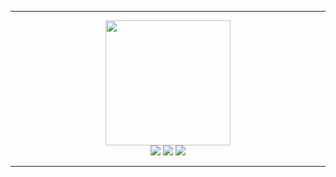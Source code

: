 <hr />
<div id="header" align="center">
  <img src="https://cdn.discordapp.com/attachments/1012354587241488447/1185397080424988763/Untitled801_20231215204437.png?ex=658f760f&is=657d010f&hm=62b60695f6d1d7a6b5991972c710e12fa1dad040116f1692358ddf2e506eaeb2&" width="200"/>
</div>
<div id="badges" align="center">
  <a href="https://instagram.com/hawnten">
    <img src="https://img.shields.io/badge/%E2%80%8E-instagram-AF5939?logo=instagram&logoColor=ffffff&style=for-the-badge&labelColor=0E222C"></a>
  <a href="https://ko-fi.com/hawnten">
    <img src="https://img.shields.io/badge/%E2%80%8E-ko%20fi-AF5939?logo=kofi&logoColor=ffffff&style=for-the-badge&labelColor=0E222C"></a>
  <a href="https://x.com/hawnten">
    <img src="https://img.shields.io/badge/%E2%80%8E-twitter-AF5939?logo=twitter&logoColor=ffffff&style=for-the-badge&labelColor=0E222C"></a>
</div>
<hr />
